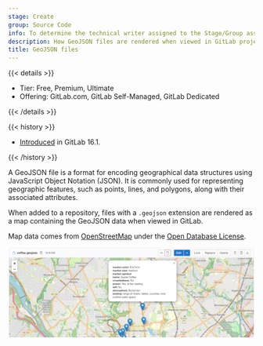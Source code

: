 ```yaml
---
stage: Create
group: Source Code
info: To determine the technical writer assigned to the Stage/Group associated with this page, see https://handbook.gitlab.com/handbook/product/ux/technical-writing/#assignments
description: How GeoJSON files are rendered when viewed in GitLab projects.
title: GeoJSON files
---
```


{{< details >}}

- Tier: Free, Premium, Ultimate
- Offering: GitLab.com, GitLab Self-Managed, GitLab Dedicated

{{< /details >}}

{{< history >}}

- [Introduced](https://gitlab.com/gitlab-org/gitlab/-/issues/14134) in GitLab 16.1.

{{< /history >}}

A GeoJSON file is a format for encoding geographical data structures using JavaScript Object Notation (JSON).
It is commonly used for representing geographic features, such as points, lines, and polygons, along with their associated attributes.

When added to a repository, files with a `.geojson` extension are rendered as a map containing the GeoJSON data when viewed in GitLab.

Map data comes from [OpenStreetMap](https://www.openstreetmap.org/) under the [Open Database License](https://www.openstreetmap.org/copyright).

![GeoJSON file rendered as a map](img/geo_json_file_rendered_v16_1.png)
